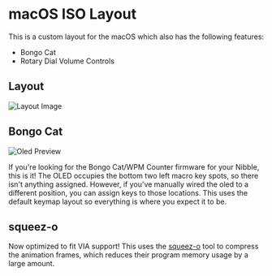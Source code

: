 # macOS ISO Layout

This is a custom layout for the macOS which also has the following features: 
- Bongo Cat
- Rotary Dial Volume Controls

## Layout

![Layout Image](https://imgur.com/a/2n9xDxK)

## Bongo Cat

![Oled Preview](http://i.imgur.com/e2QHJnn.png)

If you're looking for the Bongo Cat/WPM Counter firmware for your Nibble, this is it! The OLED occupies the bottom two left macro key spots, so there isn't anything assigned. However, if you've manually wired the oled to a different position, you can assign keys to those locations. This uses the default keymap layout so everything is where you expect it to be.

## squeez-o

Now optimized to fit VIA support! This uses the [squeez-o](https://github.com/nullbitsco/squeez-o) tool to compress the animation frames, which reduces their program memory usage by a large amount.

